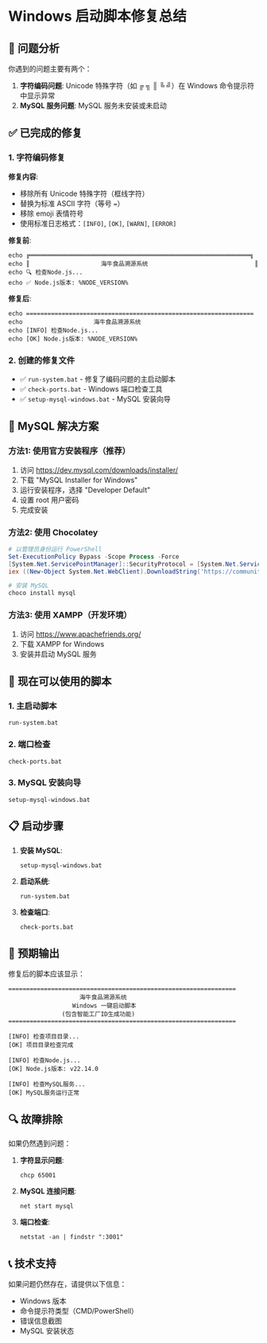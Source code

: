 # Windows 启动脚本修复总结

## 🚨 问题分析

你遇到的问题主要有两个：

1. **字符编码问题**: Unicode 特殊字符（如 ╔ ╗ ║ ╚ ╝）在 Windows 命令提示符中显示异常
2. **MySQL 服务问题**: MySQL 服务未安装或未启动

## ✅ 已完成的修复

### 1. 字符编码修复

**修复内容**:
- 移除所有 Unicode 特殊字符（框线字符）
- 替换为标准 ASCII 字符（等号 `=`）
- 移除 emoji 表情符号
- 使用标准日志格式：`[INFO]`, `[OK]`, `[WARN]`, `[ERROR]`

**修复前**:
```batch
echo ╔══════════════════════════════════════════════════════════════╗
echo ║                    海牛食品溯源系统                              ║
echo 🔍 检查Node.js...
echo ✅ Node.js版本: %NODE_VERSION%
```

**修复后**:
```batch
echo ================================================================
echo                    海牛食品溯源系统
echo [INFO] 检查Node.js...
echo [OK] Node.js版本: %NODE_VERSION%
```

### 2. 创建的修复文件

- ✅ `run-system.bat` - 修复了编码问题的主启动脚本
- ✅ `check-ports.bat` - Windows 端口检查工具
- ✅ `setup-mysql-windows.bat` - MySQL 安装向导

## 🔧 MySQL 解决方案

### 方法1: 使用官方安装程序（推荐）

1. 访问 https://dev.mysql.com/downloads/installer/
2. 下载 "MySQL Installer for Windows"
3. 运行安装程序，选择 "Developer Default"
4. 设置 root 用户密码
5. 完成安装

### 方法2: 使用 Chocolatey

```powershell
# 以管理员身份运行 PowerShell
Set-ExecutionPolicy Bypass -Scope Process -Force
[System.Net.ServicePointManager]::SecurityProtocol = [System.Net.ServicePointManager]::SecurityProtocol -bor 3072
iex ((New-Object System.Net.WebClient).DownloadString('https://community.chocolatey.org/install.ps1'))

# 安装 MySQL
choco install mysql
```

### 方法3: 使用 XAMPP（开发环境）

1. 访问 https://www.apachefriends.org/
2. 下载 XAMPP for Windows
3. 安装并启动 MySQL 服务

## 🚀 现在可以使用的脚本

### 1. 主启动脚本
```batch
run-system.bat
```

### 2. 端口检查
```batch
check-ports.bat
```

### 3. MySQL 安装向导
```batch
setup-mysql-windows.bat
```

## 📋 启动步骤

1. **安装 MySQL**:
   ```batch
   setup-mysql-windows.bat
   ```

2. **启动系统**:
   ```batch
   run-system.bat
   ```

3. **检查端口**:
   ```batch
   check-ports.bat
   ```

## 🎯 预期输出

修复后的脚本应该显示：

```
================================================================
                    海牛食品溯源系统
                  Windows 一键启动脚本
               (包含智能工厂ID生成功能)
================================================================

[INFO] 检查项目目录...
[OK] 项目目录检查完成

[INFO] 检查Node.js...
[OK] Node.js版本: v22.14.0

[INFO] 检查MySQL服务...
[OK] MySQL服务运行正常
```

## 🔍 故障排除

如果仍然遇到问题：

1. **字符显示问题**:
   ```batch
   chcp 65001
   ```

2. **MySQL 连接问题**:
   ```batch
   net start mysql
   ```

3. **端口检查**:
   ```batch
   netstat -an | findstr ":3001"
   ```

## 📞 技术支持

如果问题仍然存在，请提供以下信息：
- Windows 版本
- 命令提示符类型（CMD/PowerShell）
- 错误信息截图
- MySQL 安装状态